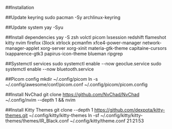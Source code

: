 ##Installation

##Update keyring
sudo pacman -Sy archlinux-keyring

##Update system
yay -Syu

##Install dependencies
yay -S zsh volctl picom lxsession redshift flameshot kitty nvim firefox i3lock xtrlock pcmanfm xfce4-power-manager network-manager-applet xorg-server xorg-xinit materia-gtk-theme capitaine-cursors lxapparence-gtk3 papirus-icon-theme blueman ripgrep

##Systemctl services
sudo systemctl enable --now geoclue.service
sudo systemctl enable --now bluetooth.service

##Picom config
mkdir ~/.config/picom
ln -s ~/.config/awesome/conf/picom.conf ~/.config/picom/picom.config

##Install NvChad
git clone https://github.com/NvChad/NvChad ~/.config/nvim --depth 1 && nvim

##Install Kitty Themes
git clone --depth 1 https://github.com/dexpota/kitty-themes.git ~/.config/kitty/kitty-themes
ln -sf ~/.config/kitty/kitty-themes/themes/IR_Black.conf ~/.config/kitty/theme.conf                                            21:21:53

